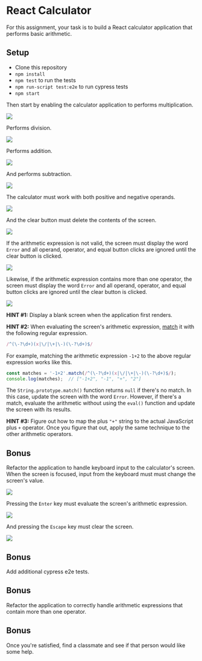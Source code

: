 # React Calculator

For this assignment, your task is to build a React calculator application that performs basic arithmetic. 

## Setup
- Clone this repository
- `npm install`
- `npm test` to run the tests
- `npm run-script test:e2e` to run cypress tests
- `npm start`

Then start by enabling the calculator application to performs multiplication.

![](https://students-gschool-production.s3.amazonaws.com/uploads/asset/file/327/09CFCA62-18ED-4099-8729-65BFC9FA06AC-570-0000E58832829D6F.gif)

Performs division.

![](https://students-gschool-production.s3.amazonaws.com/uploads/asset/file/328/A30388D2-BB83-4A8F-9E76-97DDAF96ADF4-570-0000E5B36DF6C262.gif)

Performs addition.

![](https://students-gschool-production.s3.amazonaws.com/uploads/asset/file/329/0BC48E07-DE52-4BDA-8E20-8D97C3307EE3-570-0000E5E1BFC8C414.gif)

And performs subtraction.

![](https://students-gschool-production.s3.amazonaws.com/uploads/asset/file/330/DE496CDB-FC2A-4B80-AC1F-EB2332A92CA8-570-0000E605156A0BC0.gif)

The calculator must work with both positive and negative operands.

![](https://students-gschool-production.s3.amazonaws.com/uploads/asset/file/331/A1968884-C505-4E0B-910D-227916951B5D-570-0000E640707F5D21.gif)

And the clear button must delete the contents of the screen.

![](https://students-gschool-production.s3.amazonaws.com/uploads/asset/file/334/1885D50C-8FD7-43EE-828B-B83B557F4A87-570-0000E750F29CABD4.gif)

If the arithmetic expression is not valid, the screen must display the word `Error` and all operand, operator, and equal button clicks are ignored until the clear button is clicked.

![](https://students-gschool-production.s3.amazonaws.com/uploads/asset/file/333/5DA284D3-0324-47C2-838D-DDF48B977DAF-570-0000E71FA1DC32CC.gif)

Likewise, if the arithmetic expression contains more than one operator, the screen must display the word `Error` and all operand, operator, and equal button clicks are ignored until the clear button is clicked.

![](https://students-gschool-production.s3.amazonaws.com/uploads/asset/file/332/4D915844-BA7F-4C9C-AD8F-A84D38CD43B9-570-0000E6DBC3243DBB.gif)

**HINT #1:** Display a blank screen when the application first renders.

**HINT #2:** When evaluating the screen's arithmetic expression, [match](https://developer.mozilla.org/en-US/docs/Web/JavaScript/Reference/Global_Objects/String/match) it with the following regular expression.

```js
/^(\-?\d+)(x|\/|\+|\-)(\-?\d+)$/
```

For example, matching the arithmetic expression `-1+2` to the above regular expression works like this.

```js
const matches = '-1+2'.match(/^(\-?\d+)(x|\/|\+|\-)(\-?\d+)$/);
console.log(matches);  // ["-1+2", "-1", "+", "2"]
```

The `String.prototype.match()` function returns `null` if there's no match. In this case, update the screen with the word `Error`. However, if there's a match, evaluate the arithmetic without using the `eval()` function and update the screen with its results.

**HINT #3:** Figure out how to map the plus `"+"` string to the actual JavaScript plus `+` operator. Once you figure that out, apply the same technique to the other arithmetic operators.

## Bonus

Refactor the application to handle keyboard input to the calculator's screen. When the screen is focused, input from the keyboard must must change the screen's value.

![](https://students-gschool-production.s3.amazonaws.com/uploads/asset/file/335/6C6C95A9-8085-49D9-B5B7-9554DF4EA3D6-570-0000E8D7D15F6298.gif)

Pressing the `Enter` key must evaluate the screen's arithmetic expression.

![](https://students-gschool-production.s3.amazonaws.com/uploads/asset/file/336/6EF631C7-5319-4C59-A49A-7621A612EA2F-570-0000E91BAEA524F4.gif)

And pressing the `Escape` key must clear the screen.

![](https://students-gschool-production.s3.amazonaws.com/uploads/asset/file/337/FBA76FD0-D9AA-4B3E-8056-EDFBA8FA581D-570-0000E92E7FDEB483.gif)

## Bonus

Add additional cypress e2e tests.

## Bonus

Refactor the application to correctly handle arithmetic expressions that contain more than one operator.

## Bonus

Once you're satisfied, find a classmate and see if that person would like some help.

